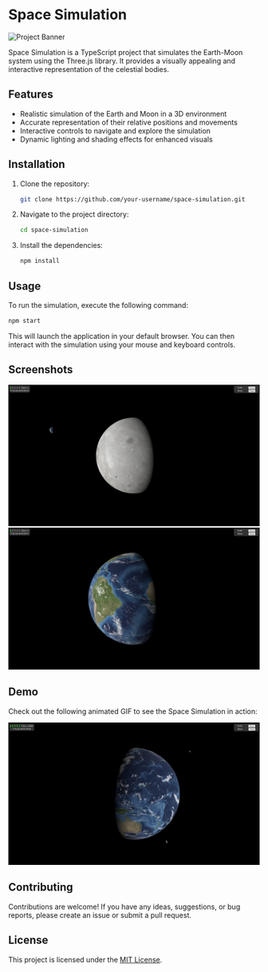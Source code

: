 # Space Simulation

![Project Banner](images/banner.png)

Space Simulation is a TypeScript project that simulates the Earth-Moon system using the Three.js library. It provides a visually appealing and interactive representation of the celestial bodies.

## Features

- Realistic simulation of the Earth and Moon in a 3D environment
- Accurate representation of their relative positions and movements
- Interactive controls to navigate and explore the simulation
- Dynamic lighting and shading effects for enhanced visuals

## Installation

1. Clone the repository:

   ```bash
   git clone https://github.com/your-username/space-simulation.git
   ```

2. Navigate to the project directory:

   ```bash
   cd space-simulation
   ```

3. Install the dependencies:

   ```bash
   npm install
   ```

## Usage

To run the simulation, execute the following command:

```bash
npm start
```

This will launch the application in your default browser. You can then interact with the simulation using your mouse and keyboard controls.

## Screenshots

![Screenshot 1](images/screenshot1.png)
![Screenshot 2](images/screenshot2.png)

## Demo

Check out the following animated GIF to see the Space Simulation in action:

![Demo GIF](images/capture.gif)

## Contributing

Contributions are welcome! If you have any ideas, suggestions, or bug reports, please create an issue or submit a pull request.

## License

This project is licensed under the [MIT License](LICENSE).